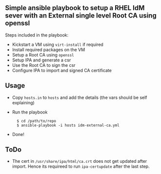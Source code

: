 ## Simple ansible playbook to setup a RHEL IdM sever with an External single level Root CA using openssl

Steps included in the playbook:

* Kickstart a VM using `virt-install` if required
* Install required packages on the VM
* Setup a Root CA using `openssl`
* Setup IPA and generate a csr
* Use the Root CA to sign the csr
* Configure IPA to import and signed CA certificate

## Usage

* Copy `hosts.in` to `hosts` and add the details (the vars should be self explaining)
* Run the playbook

        $ cd /path/to/repo
        $ ansible-playbook -i hosts idm-external-ca.yml

* Done!


## ToDo

* The cert in `/usr/share/ipa/html/ca.crt` does not get updated after import. Hence its requireed to run `ipa-certupdate` after the last step.

